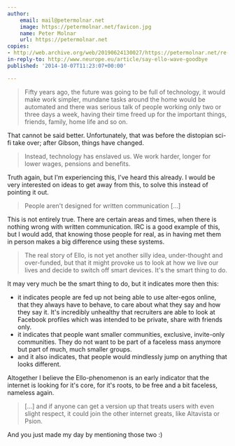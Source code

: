 ```yaml
---
author:
    email: mail@petermolnar.net
    image: https://petermolnar.net/favicon.jpg
    name: Peter Molnar
    url: https://petermolnar.net
copies:
- http://web.archive.org/web/20190624130027/https://petermolnar.net/re-say-ello-wave-goodbye/
in-reply-to: http://www.neurope.eu/article/say-ello-wave-goodbye
published: '2014-10-07T11:23:07+00:00'

---
```


> Fifty years ago, the future was going to be full of technology, it
> would make work simpler, mundane tasks around the home would be
> automated and there was serious talk of people working only two or
> three days a week, having their time freed up for the important
> things, friends, family, home life and so on.

That cannot be said better. Unfortunately, that was before the distopian
sci-fi take over; after Gibson, things have changed.

> Instead, technology has enslaved us. We work harder, longer for lower
> wages, pensions and benefits.

Truth again, but I'm experiencing this, I've heard this already. I would
be very interested on ideas to get away from this, to solve this instead
of pointing it out.

> People aren't designed for written communication \[...\]

This is not entirely true. There are certain areas and times, when there
is nothing wrong with written communication. IRC is a good example of
this, but I would add, that knowing those people for real, as in having
met them in person makes a big difference using these systems.

> The real story of Ello, is not yet another silly idea, under-thought
> and over-funded, but that it might provoke us to look at how we live
> our lives and decide to switch off smart devices. It's the smart thing
> to do.

It may very much be the smart thing to do, but it indicates more then
this:

-   it indicates people are fed up not being able to use alter-egos
    online, that they always have to behave, to care about what they say
    and how they say it. It's incredibly unhealthy that recruiters are
    able to look at Facebook profiles which was intended to be private,
    share with friends only.
-   it indicates that people want smaller communities, exclusive,
    invite-only communities. They do not want to be part of a faceless
    mass anymore but part of much, much smaller groups.
-   and it also indicates, that people would mindlessly jump on anything
    that looks different.

Altogether I believe the Ello-phenomenon is an early indicator that the
internet is looking for it's core, for it's roots, to be free and a bit
faceless, nameless again.

> \[...\] and if anyone can get a version up that treats users with even
> slight respect, it could join the other internet greats, like
> Altavista or Psion.

And you just made my day by mentioning those two :)